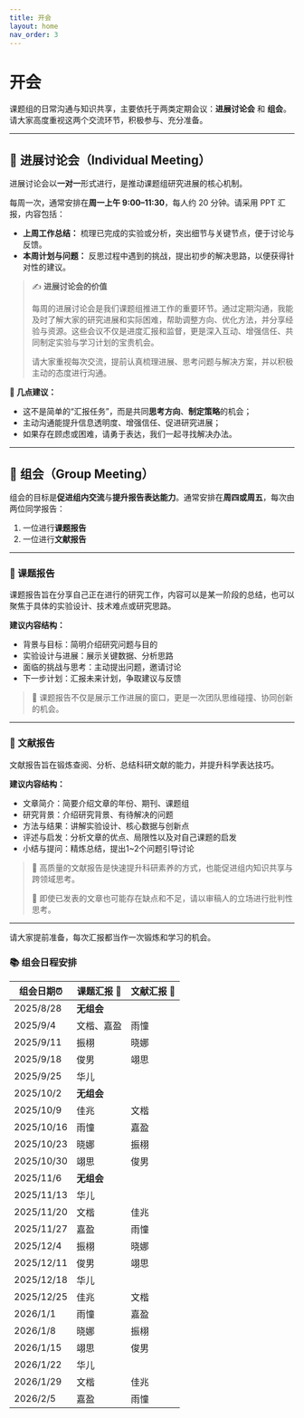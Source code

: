 ```yaml
---
title: 开会
layout: home
nav_order: 3
---
```


# 开会

课题组的日常沟通与知识共享，主要依托于两类定期会议：**进展讨论会** 和 **组会**。请大家高度重视这两个交流环节，积极参与、充分准备。

---

## 📅 进展讨论会（Individual Meeting）

进展讨论会以**一对一**形式进行，是推动课题组研究进展的核心机制。

每周一次，通常安排在**周一上午 9:00–11:30**，每人约 20 分钟。请采用 PPT 汇报，内容包括：

- **上周工作总结：** 梳理已完成的实验或分析，突出细节与关键节点，便于讨论与反馈。
- **本周计划与问题：** 反思过程中遇到的挑战，提出初步的解决思路，以便获得针对性的建议。

> ✍️ **进展讨论会的价值**
>
> 每周的进展讨论会是我们课题组推进工作的重要环节。通过定期沟通，我能及时了解大家的研究进展和实际困难，帮助调整方向、优化方法，并分享经验与资源。这些会议不仅是进度汇报和监督，更是深入互动、增强信任、共同制定实验与学习计划的宝贵机会。
>
> 请大家重视每次交流，提前认真梳理进展、思考问题与解决方案，并以积极主动的态度进行沟通。

**🔑 几点建议：**
- 这不是简单的“汇报任务”，而是共同**思考方向**、**制定策略**的机会；
- 主动沟通能提升信息透明度、增强信任、促进研究进展；
- 如果存在顾虑或困难，请勇于表达，我们一起寻找解决办法。

---

## 👥 组会（Group Meeting）

组会的目标是**促进组内交流**与**提升报告表达能力**。通常安排在**周四或周五**，每次由两位同学报告：

1. 一位进行**课题报告**
2. 一位进行**文献报告**

---

### 🧪 课题报告

课题报告旨在分享自己正在进行的研究工作，内容可以是某一阶段的总结，也可以聚焦于具体的实验设计、技术难点或研究思路。

**建议内容结构：**
- 背景与目标：简明介绍研究问题与目的
- 实验设计与进展：展示关键数据、分析思路
- 面临的挑战与思考：主动提出问题，邀请讨论
- 下一步计划：汇报未来计划，争取建议与反馈

> 🔔 课题报告不仅是展示工作进展的窗口，更是一次团队思维碰撞、协同创新的机会。

---

### 📖 文献报告

文献报告旨在锻炼查阅、分析、总结科研文献的能力，并提升科学表达技巧。

**建议内容结构：**
- 文章简介：简要介绍文章的年份、期刊、课题组
- 研究背景：介绍研究背景、有待解决的问题
- 方法与结果：讲解实验设计、核心数据与创新点
- 评述与启发：分析文章的优点、局限性以及对自己课题的启发
- 小结与提问：精炼总结，提出1~2个问题引导讨论

> 🧠 高质量的文献报告是快速提升科研素养的方式，也能促进组内知识共享与跨领域思考。
> 
> 🔔 即使已发表的文章也可能存在缺点和不足，请以审稿人的立场进行批判性思考。

---

请大家提前准备，每次汇报都当作一次锻炼和学习的机会。

### 📚 组会日程安排

| 组会日期⏰       | 课题汇报 🎤 | 文献汇报 📖 |
|-----------------|-------------|-------------|
| 2025/8/28  | **无组会**  |             |
| 2025/9/4   | 文楷、嘉盈    | 雨憧        |
| 2025/9/11  | 振栩     | 晓娜     |
| 2025/9/18  | 俊男     | 翊思     |
| 2025/9/25  | 华儿     |          |
| 2025/10/2  | **无组会** |        |
| 2025/10/9  | 佳兆     | 文楷     |
| 2025/10/16 | 雨憧     | 嘉盈     |
| 2025/10/23 | 晓娜     | 振栩     |
| 2025/10/30 | 翊思     | 俊男     |
| 2025/11/6  | **无组会** |        |
| 2025/11/13 | 华儿     |          |
| 2025/11/20 | 文楷     | 佳兆     |
| 2025/11/27 | 嘉盈     | 雨憧     |
| 2025/12/4  | 振栩     | 晓娜     |
| 2025/12/11 | 俊男     | 翊思     |
| 2025/12/18 | 华儿     |          |
| 2025/12/25 | 佳兆     | 文楷     |
| 2026/1/1   | 雨憧     | 嘉盈     |
| 2026/1/8   | 晓娜     | 振栩     |
| 2026/1/15  | 翊思     | 俊男     |
| 2026/1/22  | 华儿     |          |
| 2026/1/29  | 文楷     | 佳兆     |
| 2026/2/5   | 嘉盈     | 雨憧     |

<!-- 
| 6月19日（周四）  | 佳兆        | 文楷        |
| 6月26日（周四）  | **无组会**  |             |
| 7月3日（周四）   | 雨憧        | 嘉盈        |
| 7月10日（周四）  | 晓娜        | 振栩        |
| 7月17日（周四）  | **无组会**  |             |
| 7月24日（周四）  | **无组会**  |             |
| 7月31日（周四）  | **无组会**  |             |
| 8月7日（周四）   |  俊男      |翊思（个人介绍）  |
| 8月14日（周四）  | 华儿（个人介绍）|  | 
| 8月21日（周四）  |          | 佳兆        | 
-->
